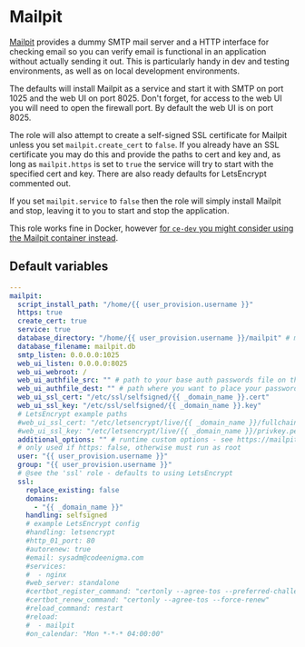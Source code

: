 # Mailpit
[Mailpit](https://mailpit.axllent.org) provides a dummy SMTP mail server and a HTTP interface for checking email so you can verify email is functional in an application without actually sending it out. This is particularly handy in dev and testing environments, as well as on local development environments.

The defaults will install Mailpit as a service and start it with SMTP on port 1025 and the web UI on port 8025. Don't forget, for access to the web UI you will need to open the firewall port. By default the web UI is on port 8025.

The role will also attempt to create a self-signed SSL certificate for Mailpit unless you set `mailpit.create_cert` to `false`. If you already have an SSL certificate you may do this and provide the paths to cert and key and, as long as `mailpit.https` is set to `true` the service will try to start with the specified cert and key. There are also ready defaults for LetsEncrypt commented out.

If you set `mailpit.service` to `false` then the role will simply install Mailpit and stop, leaving it to you to start and stop the application.

This role works fine in Docker, however [for `ce-dev` you might consider using the Mailpit container instead](https://mailpit.axllent.org/docs/install/docker/).

<!--TOC-->
<!--ENDTOC-->

<!--ROLEVARS-->
## Default variables
```yaml
---
mailpit:
  script_install_path: "/home/{{ user_provision.username }}"
  https: true
  create_cert: true
  service: true
  database_directory: "/home/{{ user_provision.username }}/mailpit" # must be readable and writeable by the executing user
  database_filename: mailpit.db
  smtp_listen: 0.0.0.0:1025
  web_ui_listen: 0.0.0.0:8025
  web_ui_webroot: /
  web_ui_authfile_src: "" # path to your base auth passwords file on the Ansible controller - see https://mailpit.axllent.org/docs/configuration/http-authentication/
  web_ui_authfile_dest: "" # path where you want to place your passwords file on the target - leave empty for no basic auth
  web_ui_ssl_cert: "/etc/ssl/selfsigned/{{ _domain_name }}.cert"
  web_ui_ssl_key: "/etc/ssl/selfsigned/{{ _domain_name }}.key"
  # LetsEncrypt example paths
  #web_ui_ssl_cert: "/etc/letsencrypt/live/{{ _domain_name }}/fullchain.pem"
  #web_ui_ssl_key: "/etc/letsencrypt/live/{{ _domain_name }}/privkey.pem"
  additional_options: "" # runtime custom options - see https://mailpit.axllent.org/docs/configuration/runtime-options/
  # only used if https: false, otherwise must run as root
  user: "{{ user_provision.username }}"
  group: "{{ user_provision.username }}"
  # @see the 'ssl' role - defaults to using LetsEncrypt
  ssl:
    replace_existing: false
    domains:
      - "{{ _domain_name }}"
    handling: selfsigned
    # example LetsEncrypt config
    #handling: letsencrypt
    #http_01_port: 80
    #autorenew: true
    #email: sysadm@codeenigma.com
    #services:
    #  - nginx
    #web_server: standalone
    #certbot_register_command: "certonly --agree-tos --preferred-challenges http -n"
    #certbot_renew_command: "certonly --agree-tos --force-renew"
    #reload_command: restart
    #reload:
    #  - mailpit
    #on_calendar: "Mon *-*-* 04:00:00"

```

<!--ENDROLEVARS-->
